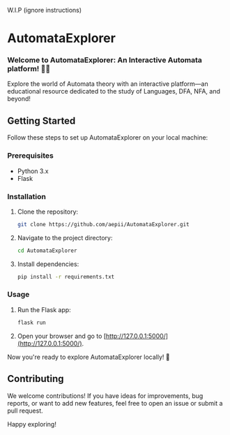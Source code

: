 W.I.P (ignore instructions)

# AutomataExplorer

### Welcome to AutomataExplorer: An Interactive Automata platform! 🤖🌐

Explore the world of Automata theory with an interactive platform—an educational resource dedicated to the study of Languages, DFA, NFA, and beyond!

## Getting Started

Follow these steps to set up AutomataExplorer on your local machine:

### Prerequisites

- Python 3.x
- Flask

### Installation

1. Clone the repository:

    ```bash
    git clone https://github.com/aepii/AutomataExplorer.git
    ```

2. Navigate to the project directory:

    ```bash
    cd AutomataExplorer
    ```

3. Install dependencies:

    ```bash
    pip install -r requirements.txt
    ```

### Usage

1. Run the Flask app:

    ```bash
    flask run
    ```

2. Open your browser and go to [http://127.0.0.1:5000/](http://127.0.0.1:5000/).

Now you're ready to explore AutomataExplorer locally! 🎉

## Contributing

We welcome contributions! If you have ideas for improvements, bug reports, or want to add new features, feel free to open an issue or submit a pull request.

Happy exploring!
